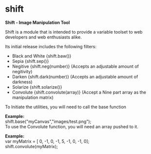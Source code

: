 # shift
<b>Shift - Image Manipulation Tool</b>
<p>Shift is a module that is intended to provide a variable toolset to web developers and web enthusiasts alike.</p>
<p>Its initial release includes the following filters:</p>
<ul>
  <li>Black and White {shift.baw()}</li>
  <li>Sepia {shift.sep()}</li>
  <li>Negitive {shift.neg(number)} (Accepts an adjustable amount of negitivity)</li>
  <li>Darken {shift.dark(number)} (Accepts an adjustable amount of darkness)</li>
  <li>Solarize {shift.solarize()}</li>
  <li>Convolute {shift.convolute(array)} (Accept a Nine part array as the manipulation matrix)</li>
</ul>

<p>To Initiate the utilities, you will need to call the base function</p>
<div style="float: left; width: 100%;"><b>Example:</b></br>
  <span>shift.base("myCanvas","images/test.png");</span>
</div>
<p>To use the Convolute function, you will need an array pushed to it.</p>
<div style="float: left; width: 100%;"><b>Example:</b>
  </br>
  <span>var myMatrix = [ 0, -1, 0, -1, 5, -1, 0, -1, 0];</span>
  </br>
  <span>shift.convolute(myMatrix);</span>
</div>
